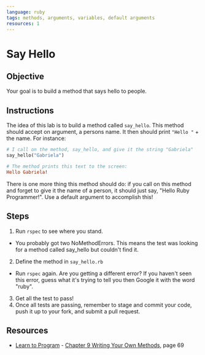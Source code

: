 ```yaml
---
language: ruby
tags: methods, arguments, variables, default arguments
resources: 1
---
```


# Say Hello

## Objective

Your goal is to build a method that says hello to people.  

## Instructions

The idea of this lab is to build a method called `say_hello`. This method should accept on argument, a persons name. It then should print `"Hello "` + the name. For instance:

```ruby
# I call on the method, say_hello, and give it the string "Gabriela" 
say_hello("Gabriela")

# The method prints this text to the screen:
Hello Gabriela!
```

There is one more thing this method should do: if you call on this method and forget to give it the name of a person, it should just say, "Hello Ruby Programmer!". Use a default argument to accomplish this!

## Steps

1. Run `rspec` to see where you stand. 
  * You probably got two NoMethodErrors. This means the test was looking for a method called say_hello but couldn't find it.
2. Define the method in `say_hello.rb`
  * Run `rspec` again. Are you getting a different error? If you haven't seen this error, guess what it's trying to tell you then Google it with the word "ruby".
3. Get all the test to pass!
4. Once all tests are passing, remember to stage and commit your code, push it up to your fork, and submit a pull request.

## Resources
* [Learn to Program](http://books.flatironschool.com/books/43?page=69) - [Chapter 9 Writing Your Own Methods](http://books.flatironschool.com/books/43?page=69), page 69
